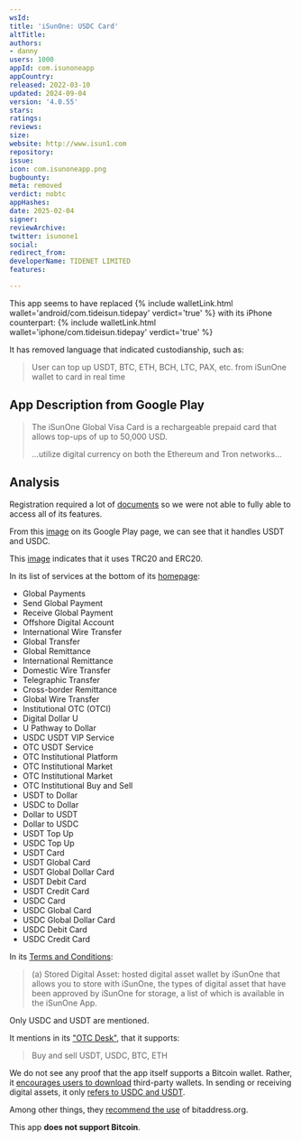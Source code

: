 ```yaml
---
wsId: 
title: 'iSunOne: USDC Card'
altTitle: 
authors:
- danny
users: 1000
appId: com.isunoneapp
appCountry: 
released: 2022-03-10
updated: 2024-09-04
version: '4.0.55'
stars: 
ratings: 
reviews: 
size: 
website: http://www.isun1.com
repository: 
issue: 
icon: com.isunoneapp.png
bugbounty: 
meta: removed
verdict: nobtc
appHashes: 
date: 2025-02-04
signer: 
reviewArchive: 
twitter: isunone1
social: 
redirect_from: 
developerName: TIDENET LIMITED
features: 

---
```


This app seems to have replaced {% include walletLink.html wallet='android/com.tideisun.tidepay' verdict='true' %} with its iPhone counterpart: {% include walletLink.html wallet='iphone/com.tideisun.tidepay' verdict='true' %}

It has removed language that indicated custodianship, such as:

> User can top up USDT, BTC, ETH, BCH, LTC, PAX, etc. from iSunOne wallet to card in real time

## App Description from Google Play

> The iSunOne Global Visa Card is a rechargeable prepaid card that allows top-ups of up to 50,000 USD. 
>
> ...utilize digital currency on both the Ethereum and Tron networks...

## Analysis 

Registration required a lot of [documents](https://www.isun1.com/documents) so we were not able to fully able to access all of its features.

From this [image](https://play-lh.googleusercontent.com/cZkFDfGGJsaXekA1GKyZYHKXL4mmVE7XlCANpvUbRoAVOY_9uzhS_WdD1YmqfBIQYg0=w2560-h1440) on its Google Play page, we can see that it handles USDT and USDC. 

This [image](https://play-lh.googleusercontent.com/5HXibXGDcJRARpXLNZ-On2jCQ-fe56FDPrV_G8u-M9tNY9RsnchuO-eulwIjYLgmUYie=w2560-h1440) indicates that it uses TRC20 and ERC20. 

In its list of services at the bottom of its [homepage](https://www.isun1.com/):

- Global Payments
- Send Global Payment
- Receive Global Payment
- Offshore Digital Account
- International Wire Transfer 
- Global Transfer
- ​Global Remittance
- International Remittance
- Domestic Wire Transfer 
- Telegraphic Transfer 
- Cross-border Remittance
- Global Wire Transfer
- Institutional OTC (OTCI)
- Digital Dollar U 
- U Pathway to Dollar
- USDC USDT VIP Service 
- OTC USDT Service 
- OTC Institutional Platform
- OTC Institutional Market
- OTC Institutional Market 
- OTC Institutional Buy and Sell
- USDT to Dollar 
- USDC to Dollar
- Dollar to USDT
- Dollar to USDC 
- USDT Top Up 
- USDC Top Up
- USDT Card
- USDT Global Card
- USDT Global Dollar Card 
- USDT Debit Card
- USDT Credit Card 
- USDC Card
- USDC Global Card
- USDC Global Dollar Card 
- USDC Debit Card
- USDC Credit Card

In its [Terms and Conditions](https://www.isun1.com/tnc):

> (a) Stored Digital Asset: hosted digital asset wallet by iSunOne that allows you to store with iSunOne, the types of digital asset that have been approved by iSunOne for storage, a list of which is available in the iSunOne App.

Only USDC and USDT are mentioned. 

It mentions in its ["OTC Desk"](https://www.isun1.com/otci), that it supports: 

> Buy and sell USDT, USDC, BTC, ETH

We do not see any proof that the app itself supports a Bitcoin wallet. Rather, it [encourages users to download](https://www.isun1.com/faq?questionId=4764fca2-ab21-4449-9383-5e10bb6d07d9&appDefId=14c92d28-031e-7910-c9a8-a670011e062d) third-party wallets. In sending or receiving digital assets, it only [refers to USDC and USDT](https://www.isun1.com/faq?questionId=416f363e-648f-45bd-b9b8-5fe4ca8afdee&appDefId=14c92d28-031e-7910-c9a8-a670011e062d).

Among other things, they [recommend the use](https://www.isun1.com/post/btc-safety-3) of bitaddress.org.

This app **does not support Bitcoin**.